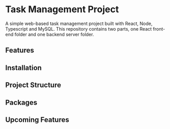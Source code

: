 # Task Management Project

A simple web-based task management project built with React, Node, Typescript and MySQL.
This repository contains two parts, one React front-end folder and one backend server folder.

## Features

## Installation

## Project Structure

## Packages

## Upcoming Features
